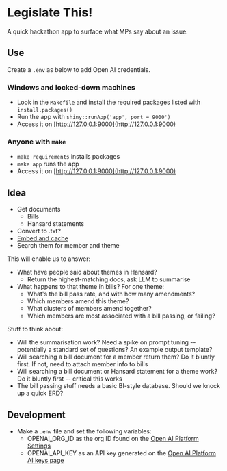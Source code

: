 # Legislate This!

A quick hackathon app to surface what MPs say about an issue.

## Use

Create a `.env` as below to add Open AI credentials.

### Windows and locked-down machines

* Look in the `Makefile` and install the required packages listed with `install.packages()`
* Run the app with `shiny::runApp('app', port = 9000')`
* Access it on [http://127.0.0.1:9000](http://127.0.0.1:9000)

### Anyone with `make`

* `make requirements` installs packages
* `make app` runs the app
* Access it on [http://127.0.0.1:9000](http://127.0.0.1:9000)

## Idea

* Get documents
  * Bills
  * Hansard statements
* Convert to .txt?
* [Embed and cache](https://platform.openai.com/docs/guides/embeddings/use-cases)
* Search them for member and theme

This will enable us to answer:

* What have people said about themes in Hansard?
  * Return the highest-matching docs, ask LLM to summarise
* What happens to that theme in bills? For one theme:
  * What's the bill pass rate, and with how many amendments?
  * Which members amend this theme?
  * What clusters of members amend together?
  * Which members are most associated with a bill passing, or failing?

Stuff to think about:

* Will the summarisation work? Need a spike on prompt tuning -- potentially a standard set of questions? An example output template?
* Will searching a bill document for a member return them? Do it bluntly first. If not, need to attach member info to bills
* Will searching a bill document or Hansard statement for a theme work? Do it bluntly first -- critical this works
* The bill passing stuff needs a basic BI-style database. Should we knock up a quick ERD?

## Development

* Make a `.env` file and set the following variables:
  * OPENAI_ORG_ID as the org ID found on the [Open AI Platform Settings](https://platform.openai.com/account/org-settings)
  * OPENAI_API_KEY as an API key generated on the [Open AI Platform AI keys page](https://platform.openai.com/account/api-keys)